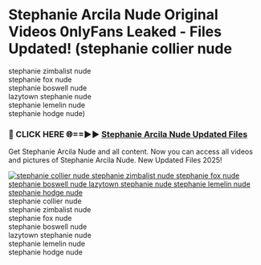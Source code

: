 # Stephanie Arcila Nude Original Videos 0nlyFans Leaked - Files Updated! (stephanie collier nude<br>
stephanie zimbalist nude<br>
stephanie fox nude<br>
stephanie boswell nude<br>
lazytown stephanie nude<br>
stephanie lemelin nude<br>
stephanie hodge nude)

<h3>🔴 CLICK HERE 🌐==►► <a href="https://tinyurl.com/2p9ay9w9" rel="nofollow">Stephanie Arcila Nude Updated Files</a></h3>

Get Stephanie Arcila Nude and all content. Now you can access all videos and pictures of Stephanie Arcila Nude. New Updated Files 2025!

[![stephanie collier nude<br>
stephanie zimbalist nude<br>
stephanie fox nude<br>
stephanie boswell nude<br>
lazytown stephanie nude<br>
stephanie lemelin nude<br>
stephanie hodge nude](https://i.imgur.com/KQgVmj3.gif)](https://tinyurl.com/2p9ay9w9)
stephanie collier nude<br>
stephanie zimbalist nude<br>
stephanie fox nude<br>
stephanie boswell nude<br>
lazytown stephanie nude<br>
stephanie lemelin nude<br>
stephanie hodge nude